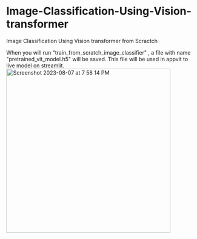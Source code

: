 # Image-Classification-Using-Vision-transformer
Image Classification Using Vision transformer from Scractch

When you will run "train_from_scratch_image_classifier" , a file with name "pretrained_vit_model.h5" will be saved.
This file will be used in appvit to live model on streamlit.
<img width="433" alt="Screenshot 2023-08-07 at 7 58 14 PM" src="https://github.com/Muhammad-Ikrma-Sharaf/Flower-Classification-using-VisionTransformer/assets/115670776/0e808818-17f1-465b-ba56-31b0a1753d34">
